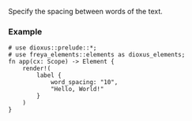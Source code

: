 Specify the spacing between words of the text.

### Example

```rust, no_run
# use dioxus::prelude::*;
# use freya_elements::elements as dioxus_elements;
fn app(cx: Scope) -> Element {
    render!(
        label {
            word_spacing: "10",
            "Hello, World!"
        }
    )
}
```
